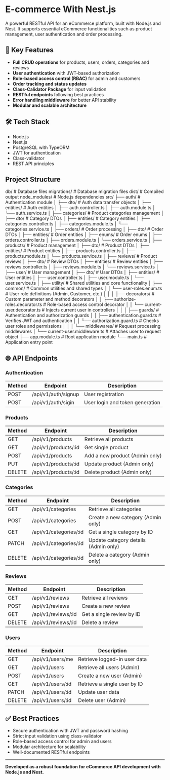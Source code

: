# E-commerce With Nest.js

A powerful RESTful API for an eCommerce platform, built with Node.js and Nest.
It supports essential eCommerce functionalities such as product management, user authentication and order processing.

## 🔑 Key Features

- **Full CRUD operations** for products, users, orders, categories and reviews
- **User authentication** with JWT-based authorization
- **Role-based access control (RBAC)** for admin and customers
- **Order tracking and status updates**
- **Class-Calidator Package** for input validation
- **RESTful endpoints** following best practices
- **Error handling middleware** for better API stability
- **Modular and scalable architecture**

## 🛠 Tech Stack

- Node.js
- Nest.js
- PostgreSQL with TypeORM 
- JWT for authentication
- Class-validator
- REST API principles

## Project Structure

db/                                        # Database files
migrations/                                # Database migration files
dist/                                      # Compiled output
node_modules/                              # Node.js dependencies
src/
├── auth/                                  # Authentication module
│ ├── dto/                                 # Auth data transfer objects
│ ├── entities/                            # Auth entities
│ ├── auth.controller.ts
│ ├── auth.module.ts
│ └── auth.service.ts
│
├── categories/                            # Product categories management
│ ├── dto/                                 # Category DTOs
│ ├── entities/                            # Category entities
│ ├── categories.controller.ts
│ ├── categories.module.ts
│ └── categories.service.ts
│
├── orders/                                # Order processing
│ ├── dto/                                 # Order DTOs
│ ├── entities/                            # Order entities
│ ├── enums/                               # Order enums
│ ├── orders.controller.ts
│ ├── orders.module.ts
│ └── orders.service.ts
│
├── products/                              # Product management
│ ├── dto/                                 # Product DTOs
│ ├── entities/                            # Product entities
│ ├── products.controller.ts
│ ├── products.module.ts
│ └── products.service.ts
│
├── reviews/                               # Product reviews
│ ├── dto/                                 # Review DTOs
│ ├── entities/                            # Review entities
│ ├── reviews.controller.ts
│ ├── reviews.module.ts
│ └── reviews.service.ts
│
├── user/                                  # User management
│ ├── dto/                                 # User DTOs
│ ├── entities/                            # User entities
│ ├── user.controller.ts
│ ├── user.module.ts
│ └── user.service.ts
│
├── utility/                               # Shared utilities and core functionality
│ ├── common/                              # Common utilities and shared types
│ │ └── user-roles.enum.ts                 # User role definitions (Admin, Customer, etc.)
│ │
│ ├── decorators/                          # Custom parameter and method decorators
│ │ ├── authorize-roles.decorator.ts       # Role-based access control decorator
│ │ └── current-user.decorator.ts          # Injects current user in controllers
│ │
│ ├── guards/                              # Authentication and authorization guards
│ │ ├── authentication.guard.ts            # Verifies JWT and authentication
│ │ └── authorization.guard.ts             # Checks user roles and permissions
│ │
│ └── middlewares/                         # Request processing middlewares
│   └── current-user.middleware.ts         # Attaches user to request object
├── app.module.ts                          # Root application module
└── main.ts                                # Application entry point

## 🌐 API Endpoints

### Authentication

| Method | Endpoint                     | Description                              |
| ------ | -----------------------------| ---------------------------------------- |
| POST   | /api/v1/auth/signup          | User registration                        |
| POST   | /api/v1/auth/sigin           | User login and token generation          |

### Products

| Method | Endpoint              | Description                     |
| ------ | --------------------- | --------------------------------|
| GET    | /api/v1/products      | Retrieve all products           |
| GET    | /api/v1/products/:id  | Get single product              |
| POST   | /api/v1/products      | Add a new product (Admin only)  |
| PUT    | /api/v1/products/:id  | Update product (Admin only)     |
| DELETE | /api/v1/products/:id  | Delete product (Admin only)     |

### Categories

| Method | Endpoint               | Description                          |
| ------ | -----------------------| ------------------------------------ |
| GET    | /api/v1/categories     | Retrieve all categories              |
| POST   | /api/v1/categories     | Create a new category (Admin only)   |
| GET    | /api/v1/categories/:id | Get a single category by ID          |
| PATCH  | /api/v1/categories/:id | Update category details (Admin only) |
| DELETE | /api/v1/categories/:id | Delete a category (Admin only)       |

### Reviews

| Method | Endpoint                 | Description               |
| ------ | ------------------------ | --------------------------|
| GET    | /api/v1/reviews          | Retrieve all reviews      |
| POST   | /api/v1/reviews          | Create a new review       |
| GET    | /api/v1/reviews/:id      | Get a single review by ID |
| DELETE | /api/v1/reviews/:id      | Delete a review           |

### Users

| Method | Endpoint          | Description                  |
| ------ | ------------------| -----------------------------|
| GET    | /api/v1/users/me  | Retrieve logged-in user data |
| GET    | /api/v1/users     | Retrieve all users (Admin)   |
| POST   | /api/v1/users     | Create a new user (Admin)    |
| GET    | /api/v1/users/:id | Retrieve a single user by ID |
| PATCH  | /api/v1/users/:id | Update user data             |
| DELETE | /api/v1/users/:id | Delete user (Admin)          |

## ✅ Best Practices

- Secure authentication with JWT and password hashing
- Strict input validation using class-validator
- Role-based access control for admin and users
- Modular architecture for scalability
- Well-documented RESTful endpoints

---

**Developed as a robust foundation for eCommerce API development with Node.js and Nest.**
